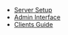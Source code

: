 - [Server Setup](server_setup)
- [Admin Interface](admin_interface)
- [Clients Guide](clients_guide.md)
